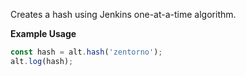 Creates a hash using Jenkins one-at-a-time algorithm.

**Example Usage**

```js
const hash = alt.hash('zentorno');
alt.log(hash);
```
